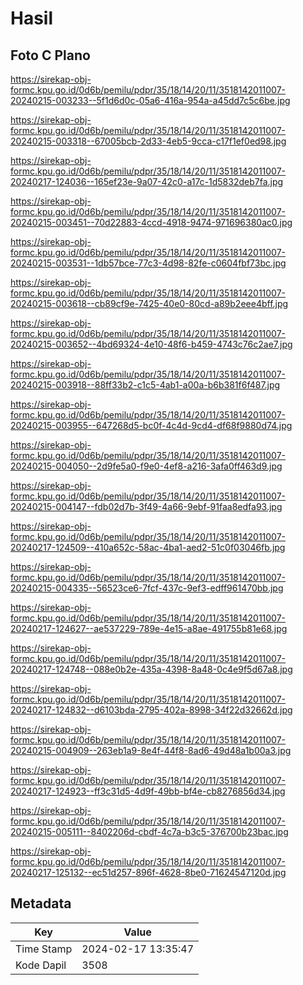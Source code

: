 # Hasil

## Foto C Plano

https://sirekap-obj-formc.kpu.go.id/0d6b/pemilu/pdpr/35/18/14/20/11/3518142011007-20240215-003233--5f1d6d0c-05a6-416a-954a-a45dd7c5c6be.jpg

https://sirekap-obj-formc.kpu.go.id/0d6b/pemilu/pdpr/35/18/14/20/11/3518142011007-20240215-003318--67005bcb-2d33-4eb5-9cca-c17f1ef0ed98.jpg

https://sirekap-obj-formc.kpu.go.id/0d6b/pemilu/pdpr/35/18/14/20/11/3518142011007-20240217-124036--165ef23e-9a07-42c0-a17c-1d5832deb7fa.jpg

https://sirekap-obj-formc.kpu.go.id/0d6b/pemilu/pdpr/35/18/14/20/11/3518142011007-20240215-003451--70d22883-4ccd-4918-9474-971696380ac0.jpg

https://sirekap-obj-formc.kpu.go.id/0d6b/pemilu/pdpr/35/18/14/20/11/3518142011007-20240215-003531--1db57bce-77c3-4d98-82fe-c0604fbf73bc.jpg

https://sirekap-obj-formc.kpu.go.id/0d6b/pemilu/pdpr/35/18/14/20/11/3518142011007-20240215-003618--cb89cf9e-7425-40e0-80cd-a89b2eee4bff.jpg

https://sirekap-obj-formc.kpu.go.id/0d6b/pemilu/pdpr/35/18/14/20/11/3518142011007-20240215-003652--4bd69324-4e10-48f6-b459-4743c76c2ae7.jpg

https://sirekap-obj-formc.kpu.go.id/0d6b/pemilu/pdpr/35/18/14/20/11/3518142011007-20240215-003918--88ff33b2-c1c5-4ab1-a00a-b6b381f6f487.jpg

https://sirekap-obj-formc.kpu.go.id/0d6b/pemilu/pdpr/35/18/14/20/11/3518142011007-20240215-003955--647268d5-bc0f-4c4d-9cd4-df68f9880d74.jpg

https://sirekap-obj-formc.kpu.go.id/0d6b/pemilu/pdpr/35/18/14/20/11/3518142011007-20240215-004050--2d9fe5a0-f9e0-4ef8-a216-3afa0ff463d9.jpg

https://sirekap-obj-formc.kpu.go.id/0d6b/pemilu/pdpr/35/18/14/20/11/3518142011007-20240215-004147--fdb02d7b-3f49-4a66-9ebf-91faa8edfa93.jpg

https://sirekap-obj-formc.kpu.go.id/0d6b/pemilu/pdpr/35/18/14/20/11/3518142011007-20240217-124509--410a652c-58ac-4ba1-aed2-51c0f03046fb.jpg

https://sirekap-obj-formc.kpu.go.id/0d6b/pemilu/pdpr/35/18/14/20/11/3518142011007-20240215-004335--56523ce6-7fcf-437c-9ef3-edff961470bb.jpg

https://sirekap-obj-formc.kpu.go.id/0d6b/pemilu/pdpr/35/18/14/20/11/3518142011007-20240217-124627--ae537229-789e-4e15-a8ae-491755b81e68.jpg

https://sirekap-obj-formc.kpu.go.id/0d6b/pemilu/pdpr/35/18/14/20/11/3518142011007-20240217-124748--088e0b2e-435a-4398-8a48-0c4e9f5d67a8.jpg

https://sirekap-obj-formc.kpu.go.id/0d6b/pemilu/pdpr/35/18/14/20/11/3518142011007-20240217-124832--d6103bda-2795-402a-8998-34f22d32662d.jpg

https://sirekap-obj-formc.kpu.go.id/0d6b/pemilu/pdpr/35/18/14/20/11/3518142011007-20240215-004909--263eb1a9-8e4f-44f8-8ad6-49d48a1b00a3.jpg

https://sirekap-obj-formc.kpu.go.id/0d6b/pemilu/pdpr/35/18/14/20/11/3518142011007-20240217-124923--ff3c31d5-4d9f-49bb-bf4e-cb8276856d34.jpg

https://sirekap-obj-formc.kpu.go.id/0d6b/pemilu/pdpr/35/18/14/20/11/3518142011007-20240215-005111--8402206d-cbdf-4c7a-b3c5-376700b23bac.jpg

https://sirekap-obj-formc.kpu.go.id/0d6b/pemilu/pdpr/35/18/14/20/11/3518142011007-20240217-125132--ec51d257-896f-4628-8be0-71624547120d.jpg


## Metadata

| Key        | Value               |
| ---------- | ------------------- |
| Time Stamp | 2024-02-17 13:35:47 |
| Kode Dapil | 3508                |



